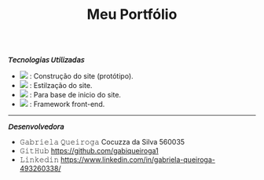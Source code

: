 <h1 align="center">Meu Portfólio</h1>
<br>
<br>

**𝘛𝘦𝘤𝘯𝘰𝘭𝘰𝘨𝘪𝘢𝘴 𝘜𝘵𝘪𝘭𝘪𝘻𝘢𝘥𝘢𝘴**  

- <img src="https://skillicons.dev/icons?i=figma" />  : Construção do site (protótipo).
- <img src="https://skillicons.dev/icons?i=css" />  : Estilzação do site.
- <img src="https://skillicons.dev/icons?i=html" />  : Para base de inicio do site.
- <img src="https://skillicons.dev/icons?i=bootstrap" /> : Framework front-end.
  
<hr>

**𝘋𝘦𝘴𝘦𝘯𝘷𝘰𝘭𝘷𝘦𝘥𝘰𝘳𝘢**

- 𝙶𝚊𝚋𝚛𝚒𝚎𝚕𝚊 𝚀𝚞𝚎𝚒𝚛𝚘𝚐𝚊 Cocuzza da Silva      560035
- 𝙶𝚒𝚝𝙷𝚞𝚋    https://github.com/gabiqueiroga1
- 𝙻𝚒𝚗𝚔𝚎𝚍𝚒𝚗   https://www.linkedin.com/in/gabriela-queiroga-493260338/
